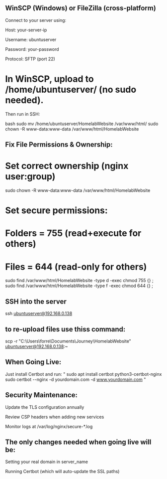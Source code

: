 ## WinSCP (Windows) or FileZilla (cross-platform)

Connect to your server using:

Host: your-server-ip

Username: ubuntuserver

Password: your-password

Protocol: SFTP (port 22)

# In WinSCP, upload to /home/ubuntuserver/ (no sudo needed).

Then run in SSH:

bash
sudo mv /home/ubuntuserver/HomelabWebsite /var/www/html/
sudo chown -R www-data:www-data /var/www/html/HomelabWebsite



## Fix File Permissions & Ownership:
# Set correct ownership (nginx user:group)
sudo chown -R www-data:www-data /var/www/html/HomelabWebsite

# Set secure permissions:
# Folders = 755 (read+execute for others)
# Files = 644 (read-only for others)
sudo find /var/www/html/HomelabWebsite -type d -exec chmod 755 {} \;
sudo find /var/www/html/HomelabWebsite -type f -exec chmod 644 {} \;



## SSH into the server
ssh ubuntuserver@192.168.0.138

## to re-upload files use thiss command:
scp -r "C:\Users\forre\Documents\Journey\HomelabWebsite" ubuntuserver@192.168.0.138:~
## When Going Live:

Just install Certbot and run:
"
sudo apt install certbot python3-certbot-nginx
sudo certbot --nginx -d yourdomain.com -d www.yourdomain.com   "

## Security Maintenance:

Update the TLS configuration annually

Review CSP headers when adding new services

Monitor logs at /var/log/nginx/secure-*.log

## The only changes needed when going live will be:

Setting your real domain in server_name

Running Certbot (which will auto-update the SSL paths)